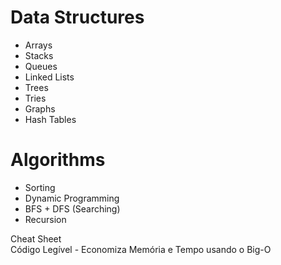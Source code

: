 # Data Structures
- Arrays
- Stacks
- Queues
- Linked Lists
- Trees
- Tries
- Graphs
- Hash Tables

# Algorithms
- Sorting
- Dynamic Programming
- BFS + DFS (Searching)
- Recursion

Cheat Sheet  
Código Legível - Economiza Memória e Tempo usando o Big-O